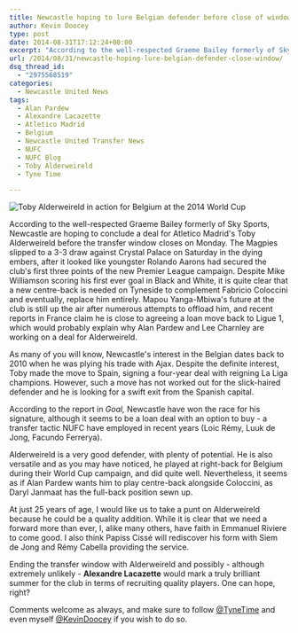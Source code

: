 ```yaml
---
title: Newcastle hoping to lure Belgian defender before close of window
author: Kevin Doocey
type: post
date: 2014-08-31T17:12:24+00:00
excerpt: "According to the well-respected Graeme Bailey formerly of Sky Sports, Newcastle are hoping to conclude a deal for Atletico Madrid's Toby Alderweireld before the transfer window closes on Monday. The Magpies.."
url: /2014/08/31/newcastle-hoping-lure-belgian-defender-close-window/
dsq_thread_id:
  - "2975568519"
categories:
  - Newcastle United News
tags:
  - Alan Pardew
  - Alexandre Lacazette
  - Atletico Madrid
  - Belgium
  - Newcastle United Transfer News
  - NUFC
  - NUFC Blog
  - Toby Alderweireld
  - Tyne Time

---
```

![Toby Alderweireld in action for Belgium at the 2014 World Cup](https://www.tynetime.com/wp-content/uploads/2014/08/Toby-Alderweireld-Newcastle.jpg "Alderweireld - Looking to leave Atletico Madrid after falling out of favour")

According to the well-respected Graeme Bailey formerly of Sky Sports, Newcastle are hoping to conclude a deal for Atletico Madrid's Toby Alderweireld before the transfer window closes on Monday. The Magpies slipped to a 3-3 draw against Crystal Palace on Saturday in the dying embers, after it looked like youngster Rolando Aarons had secured the club's first three points of the new Premier League campaign. Despite Mike Williamson scoring his first ever goal in Black and White, it is quite clear that a new centre-back is needed on Tyneside to complement Fabricio Coloccini and eventually, replace him entirely. Mapou Yanga-Mbiwa's future at the club is still up the air after numerous attempts to offload him, and recent reports in France claim he is close to agreeing a loan move back to Ligue 1, which would probably explain why Alan Pardew and Lee Charnley are working on a deal for Alderweireld.

As many of you will know, Newcastle's interest in the Belgian dates back to 2010 when he was plying his trade with Ajax. Despite the definite interest, Toby made the move to Spain, signing a four-year deal with reigning La Liga champions. However, such a move has not worked out for the slick-haired defender and he is looking for a swift exit from the Spanish capital.

According to the report in _Goal,_ Newcastle have won the race for his signature, although it seems to be a loan deal with an option to buy - a transfer tactic NUFC have employed in recent years (Loic Rémy, Luuk de Jong, Facundo Ferrerya).

Alderweireld is a very good defender, with plenty of potential. He is also versatile and as you may have noticed, he played at right-back for Belgium during their World Cup campaign, and did quite well. Nevertheless, it seems as if Alan Pardew wants him to play centre-back alongside Coloccini, as Daryl Janmaat has the full-back position sewn up.

At just 25 years of age, I would like us to take a punt on Alderweireld because he could be a quality addition. While it is clear that we need a forward more than ever, I, alike many others, have faith in Emmanuel Riviere to come good. I also think Papiss Cissé will rediscover his form with Siem de Jong and Rémy Cabella providing the service.

Ending the transfer window with Alderweireld and possibly - although extremely unlikely - **Alexandre Lacazette** would mark a truly brilliant summer for the club in terms of recruiting quality players. One can hope, right?

Comments welcome as always, and make sure to follow [@TyneTime](https://twitter.com/tynetime "tt twitter") and even myself [@KevinDoocey](https://twitter.com/kevindoocey "k doocey twitter") if you wish to do so.
